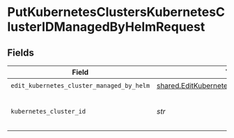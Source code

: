 # PutKubernetesClustersKubernetesClusterIDManagedByHelmRequest


## Fields

| Field                                                                                                  | Type                                                                                                   | Required                                                                                               | Description                                                                                            |
| ------------------------------------------------------------------------------------------------------ | ------------------------------------------------------------------------------------------------------ | ------------------------------------------------------------------------------------------------------ | ------------------------------------------------------------------------------------------------------ |
| `edit_kubernetes_cluster_managed_by_helm`                                                              | [shared.EditKubernetesClusterManagedByHelm](../../models/shared/editkubernetesclustermanagedbyhelm.md) | :heavy_check_mark:                                                                                     | N/A                                                                                                    |
| `kubernetes_cluster_id`                                                                                | *str*                                                                                                  | :heavy_check_mark:                                                                                     | Secure Application Kubernetes cluster ID                                                               |